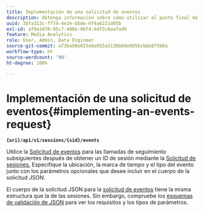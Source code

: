 ```yaml
---
title: Implementación de una solicitud de eventos
description: Obtenga información sobre cómo utilizar el punto final de solicitud de eventos para todas las llamadas de seguimiento subsiguientes después de obtener un ID de sesión
uuid: 3bfa313c-ff74-4e2e-bbde-6f4a6221d85b
exl-id: af9a3470-85c7-498e-9bf4-6df3c6aafad9
feature: Media Analytics
role: User, Admin, Data Engineer
source-git-commit: a73ba98e025e0a915a5136bb9e0d5bcbde875b0a
workflow-type: ht
source-wordcount: '99'
ht-degree: 100%

---
```


# Implementación de una solicitud de eventos{#implementing-an-events-request}

**`{uri}/api/v1/sessions/{sid}/events`**

Utilice la [Solicitud de eventos](../mc-api-ref/mc-api-events-req.md) para las llamadas de seguimiento subsiguientes después de obtener un ID de sesión mediante la [Solicitud de sesiones.](../mc-api-ref/mc-api-sessions-req.md) Especifique la ubicación, la marca de tiempo y el tipo del evento junto con los parámetros opcionales que desee incluir en el cuerpo de la solicitud JSON.

El cuerpo de la solicitud JSON para la [solicitud de eventos](../mc-api-ref/mc-api-events-req.md) tiene la misma estructura que la de las sesiones. Sin embargo, compruebe los [esquemas de validación de JSON](../mc-api-ref/mc-api-json-validation.md) para ver los requisitos y los tipos de parámetros.
